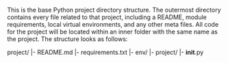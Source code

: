 This is the base Python project directory structure. The outermost directory contains every file related to that project, including a README, module requirements, local virtual environments, and any other meta files. All code for the project will be located within an inner folder with the same name as the project.
 The structure looks as follows:

project/
|- README.md
|- requirements.txt
|- env/
|- project/
   |- __init__.py
